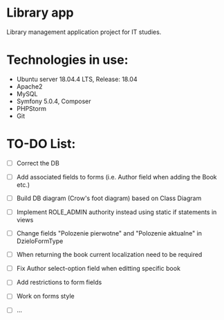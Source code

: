 # Library app
Library management application project for IT studies.

# Technologies in use:
- Ubuntu server 18.04.4 LTS, Release: 18.04
- Apache2
- MySQL
- Symfony 5.0.4, Composer
- PHPStorm
- Git

# TO-DO List:
- [ ] Correct the DB
- [ ] Add associated fields to forms (i.e. Author field when adding the Book etc.)
- [ ] Build DB diagram (Crow's foot diagram) based on Class Diagram 
- [ ] Implement ROLE_ADMIN authority instead using static if statements in views
- [ ] Change fields "Polozenie pierwotne" and "Polozenie aktualne" in DzieloFormType
- [ ] When returning the book current localization need to be required
- [ ] Fix Author select-option field when editting specific book
- [ ] Add restrictions to form fields
- [ ] Work on forms style
- [ ] ...


